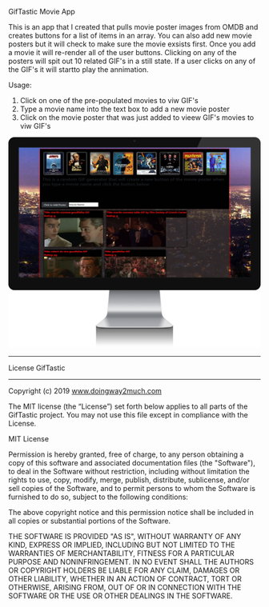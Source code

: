 GifTastic Movie App

This is an app that I created that pulls movie poster images from OMDB and creates buttons for a list of items in an array.  You can also add new movie posters but it will check to make sure the movie exsists first.  Once you add a movie it will re-render all of the user buttons.   Clicking on any of the posters will spit out 10 related GIF's in a still state.  If a user clicks on any of the GIF's it will startto play the annimation.  

Usage:
1. Click on one of the pre-populated movies to viw GIF's
2. Type a movie name into the text box to add a new movie poster
3. Click on the movie poster that was just added to vieew GIF's movies to viw GIF's


![gitfTastic](https://github.com/doingway2much/Bootstrap-Portfolio/blob/master/assets/img/gitfTastic.jpg?raw=true)

***
License
GifTastic
***

Copyright (c) 2019 www.doingway2much.com

The MIT license (the “License”) set forth below applies to all parts of the GifTastic project. You may not use this file except in compliance with the License. 

MIT License

Permission is hereby granted, free of charge, to any person obtaining a copy of this software and associated documentation files (the "Software"), to deal in the Software without restriction, including without limitation the rights to use, copy, modify, merge, publish, distribute, sublicense, and/or sell copies of the Software, and to permit persons to whom the Software is furnished to do so, subject to the following conditions:

The above copyright notice and this permission notice shall be included in all copies or substantial portions of the Software.

THE SOFTWARE IS PROVIDED "AS IS", WITHOUT WARRANTY OF ANY KIND, EXPRESS OR IMPLIED, INCLUDING BUT NOT LIMITED TO THE WARRANTIES OF MERCHANTABILITY, FITNESS FOR A PARTICULAR PURPOSE AND NONINFRINGEMENT. IN NO EVENT SHALL THE AUTHORS OR COPYRIGHT HOLDERS BE LIABLE FOR ANY CLAIM, DAMAGES OR OTHER LIABILITY, WHETHER IN AN ACTION OF CONTRACT, TORT OR OTHERWISE, ARISING FROM, OUT OF OR IN CONNECTION WITH THE SOFTWARE OR THE USE OR OTHER DEALINGS IN THE SOFTWARE.
